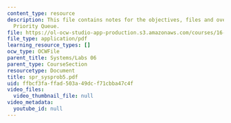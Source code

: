 ```yaml
---
content_type: resource
description: This file contains notes for the objectives, files and overview for Graphical
  Priority Queue.
file: https://ol-ocw-studio-app-production.s3.amazonaws.com/courses/16-01-unified-engineering-i-ii-iii-iv-fall-2005-spring-2006/ffbcf3faffad503a49dcf71cbba47c4f_spr_sysprob5.pdf
file_type: application/pdf
learning_resource_types: []
ocw_type: OCWFile
parent_title: Systems/Labs 06
parent_type: CourseSection
resourcetype: Document
title: spr_sysprob5.pdf
uid: ffbcf3fa-ffad-503a-49dc-f71cbba47c4f
video_files:
  video_thumbnail_file: null
video_metadata:
  youtube_id: null
---
```

